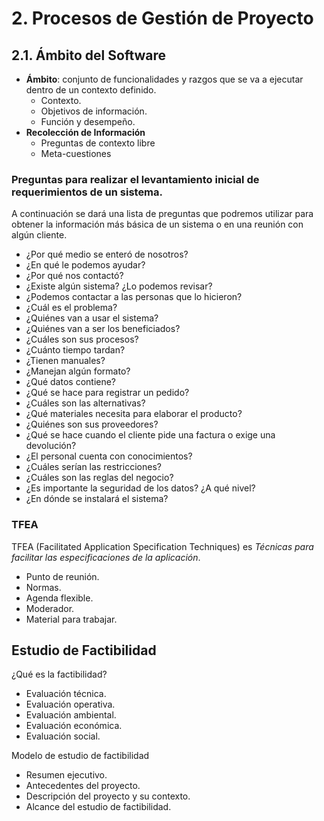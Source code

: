 # 2. Procesos de Gestión de Proyecto 

## 2.1. Ámbito del Software

- **Ámbito**: conjunto de funcionalidades y razgos que se va a ejecutar dentro de 
un contexto definido.
   - Contexto.
   - Objetivos de información.
   - Función y desempeño.
- **Recolección de Información**
   - Preguntas de contexto libre
   - Meta-cuestiones

### Preguntas para realizar el levantamiento inicial de requerimientos de un sistema.

A continuación se dará una lista de preguntas que podremos utilizar para 
obtener la información más básica de un sistema o en una reunión con algún 
cliente.

- ¿Por qué medio se enteró de nosotros?
- ¿En qué le podemos ayudar?
- ¿Por qué nos contactó?
- ¿Existe algún sistema? ¿Lo podemos revisar?
- ¿Podemos contactar a las personas que lo hicieron?
- ¿Cuál es el problema?
- ¿Quiénes van a usar el sistema?
- ¿Quiénes van a ser los beneficiados?
- ¿Cuáles son sus procesos?
- ¿Cuánto tiempo tardan?
- ¿Tienen manuales?
- ¿Manejan algún formato?
- ¿Qué datos contiene?
- ¿Qué se hace para registrar un pedido?
- ¿Cuáles son las alternativas?
- ¿Qué materiales necesita para elaborar el producto?
- ¿Quiénes son sus proveedores?
- ¿Qué se hace cuando el cliente pide una factura o exige una devolución?
- ¿El personal cuenta con conocimientos?
- ¿Cuáles serían las restricciones?
- ¿Cuáles son las reglas del negocio?
- ¿Es importante la seguridad de los datos? ¿A qué nivel?
- ¿En dónde se instalará el sistema?

### TFEA

TFEA (Facilitated Application Specification Techniques) es _Técnicas para 
facilitar las especificaciones de la aplicación_.

- Punto de reunión.
- Normas.
- Agenda flexible.
- Moderador.
- Material para trabajar.

## Estudio de Factibilidad

¿Qué es la factibilidad?

- Evaluación técnica.
- Evaluación operativa.
- Evaluación ambiental.
- Evaluación económica.
- Evaluación social.

Modelo de estudio de factibilidad 

- Resumen ejecutivo.
- Antecedentes del proyecto.
- Descripción del proyecto y su contexto.
- Alcance del estudio de factibilidad.
